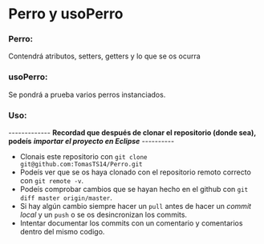 # Perro y usoPerro

### Perro:
Contendrá atributos, setters, getters y lo que se os ocurra

### usoPerro: 
Se pondrá a prueba varios perros instanciados. 

### Uso:
------------- **Recordad que después de clonar el repositorio (donde sea), podeís**  ***importar el proyecto en Eclipse*** ----------
- Clonais este repositorio con `git clone git@github.com:TomasTS14/Perro.git`
- Podeís ver que se os haya clonado con el repositorio remoto correcto con `git remote -v`.
- Podeís comprobar cambios que se hayan hecho en el github con `git diff master origin/master`.
- Si hay algún cambio siempre hacer un `pull` antes de hacer un *commit local* y un `push` o se os desincronizan los commits.
- Intentar documentar los commits con un comentario y comentarios dentro del mismo codigo.  
